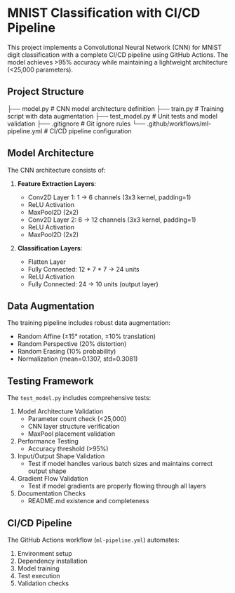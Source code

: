 # MNIST Classification with CI/CD Pipeline

This project implements a Convolutional Neural Network (CNN) for MNIST digit classification with a complete CI/CD pipeline using GitHub Actions. The model achieves >95% accuracy while maintaining a lightweight architecture (<25,000 parameters).

## Project Structure 
├── model.py # CNN model architecture definition
├── train.py # Training script with data augmentation
├── test_model.py # Unit tests and model validation
├── .gitignore # Git ignore rules
└── .github/workflows/ml-pipeline.yml # CI/CD pipeline configuration


## Model Architecture

The CNN architecture consists of:

1. **Feature Extraction Layers**:
   - Conv2D Layer 1: 1 → 6 channels (3x3 kernel, padding=1)
   - ReLU Activation
   - MaxPool2D (2x2)
   - Conv2D Layer 2: 6 → 12 channels (3x3 kernel, padding=1)
   - ReLU Activation
   - MaxPool2D (2x2)

2. **Classification Layers**:
   - Flatten Layer
   - Fully Connected: 12 * 7 * 7 → 24 units
   - ReLU Activation
   - Fully Connected: 24 → 10 units (output layer)


## Data Augmentation

The training pipeline includes robust data augmentation:
- Random Affine (±15° rotation, ±10% translation)
- Random Perspective (20% distortion)
- Random Erasing (10% probability)
- Normalization (mean=0.1307, std=0.3081)

## Testing Framework

The `test_model.py` includes comprehensive tests:
1. Model Architecture Validation
   - Parameter count check (<25,000)
   - CNN layer structure verification
   - MaxPool placement validation
2. Performance Testing
   - Accuracy threshold (>95%)
3. Input/Output Shape Validation
    - Test if model handles various batch sizes and maintains correct output shape
4. Gradient Flow Validation
    - Test if model gradients are properly flowing through all layers
5. Documentation Checks
   - README.md existence and completeness

## CI/CD Pipeline

The GitHub Actions workflow (`ml-pipeline.yml`) automates:
1. Environment setup
2. Dependency installation
3. Model training
4. Test execution
5. Validation checks

